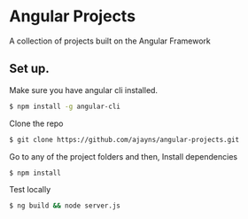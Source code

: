 # Angular Projects

A collection of projects built on the Angular Framework


## Set up.
Make sure you have angular cli installed.
```bash
$ npm install -g angular-cli
```

Clone the repo
```bash
$ git clone https://github.com/ajayns/angular-projects.git
```

Go to any of the project folders and then,
Install dependencies
```bash
$ npm install
```

Test locally
```bash
$ ng build && node server.js
